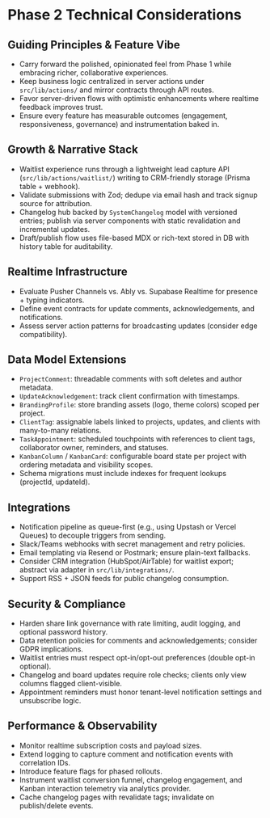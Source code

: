# Phase 2 Technical Considerations

## Guiding Principles & Feature Vibe
- Carry forward the polished, opinionated feel from Phase 1 while embracing richer, collaborative experiences.
- Keep business logic centralized in server actions under `src/lib/actions/` and mirror contracts through API routes.
- Favor server-driven flows with optimistic enhancements where realtime feedback improves trust.
- Ensure every feature has measurable outcomes (engagement, responsiveness, governance) and instrumentation baked in.

## Growth & Narrative Stack

- Waitlist experience runs through a lightweight lead capture API (`src/lib/actions/waitlist/`) writing to CRM-friendly storage (Prisma table + webhook).
- Validate submissions with Zod; dedupe via email hash and track signup source for attribution.
- Changelog hub backed by `SystemChangelog` model with versioned entries; publish via server components with static revalidation and incremental updates.
- Draft/publish flow uses file-based MDX or rich-text stored in DB with history table for auditability.

## Realtime Infrastructure

- Evaluate Pusher Channels vs. Ably vs. Supabase Realtime for presence + typing indicators.
- Define event contracts for update comments, acknowledgements, and notifications.
- Assess server action patterns for broadcasting updates (consider edge compatibility).

## Data Model Extensions

- `ProjectComment`: threadable comments with soft deletes and author metadata.
- `UpdateAcknowledgement`: track client confirmation with timestamps.
- `BrandingProfile`: store branding assets (logo, theme colors) scoped per project.
- `ClientTag`: assignable labels linked to projects, updates, and clients with many-to-many relations.
- `TaskAppointment`: scheduled touchpoints with references to client tags, collaborator owner, reminders, and statuses.
- `KanbanColumn` / `KanbanCard`: configurable board state per project with ordering metadata and visibility scopes.
- Schema migrations must include indexes for frequent lookups (projectId, updateId).

## Integrations

- Notification pipeline as queue-first (e.g., using Upstash or Vercel Queues) to decouple triggers from sending.
- Slack/Teams webhooks with secret management and retry policies.
- Email templating via Resend or Postmark; ensure plain-text fallbacks.
- Consider CRM integration (HubSpot/AirTable) for waitlist export; abstract via adapter in `src/lib/integrations/`.
- Support RSS + JSON feeds for public changelog consumption.

## Security & Compliance

- Harden share link governance with rate limiting, audit logging, and optional password history.
- Data retention policies for comments and acknowledgements; consider GDPR implications.
- Waitlist entries must respect opt-in/opt-out preferences (double opt-in optional).
- Changelog and board updates require role checks; clients only view columns flagged client-visible.
- Appointment reminders must honor tenant-level notification settings and unsubscribe logic.

## Performance & Observability

- Monitor realtime subscription costs and payload sizes.
- Extend logging to capture comment and notification events with correlation IDs.
- Introduce feature flags for phased rollouts.
- Instrument waitlist conversion funnel, changelog engagement, and Kanban interaction telemetry via analytics provider.
- Cache changelog pages with revalidate tags; invalidate on publish/delete events.
